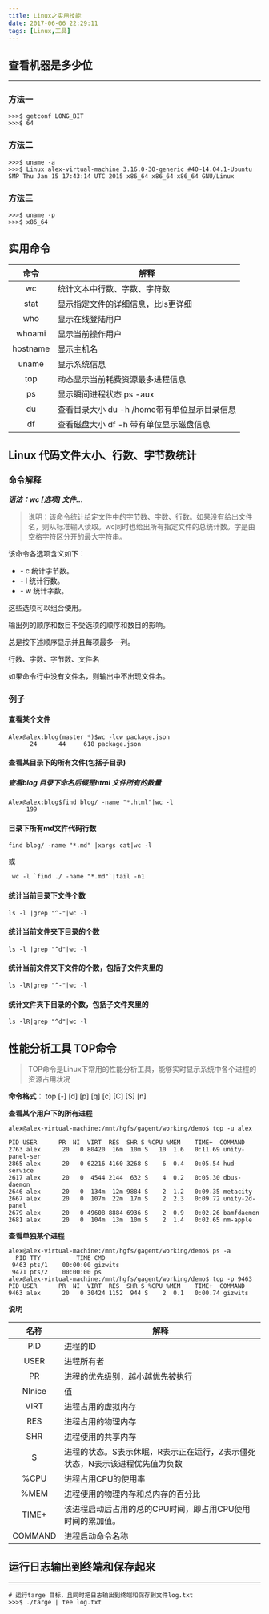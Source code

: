 ```yaml
---
title: Linux之实用技能
date: 2017-06-06 22:29:11
tags: [Linux,工具]
---
```


## 查看机器是多少位
- - -
### 方法一
```
>>>$ getconf LONG_BIT
>>>$ 64
```
### 方法二
```
>>>$ uname -a
>>>$ Linux alex-virtual-machine 3.16.0-30-generic #40~14.04.1-Ubuntu SMP Thu Jan 15 17:43:14 UTC 2015 x86_64 x86_64 x86_64 GNU/Linux

```

<!--more-->

### 方法三
```
>>>$ uname -p
>>>$ x86_64
```
## 实用命令
|命令|解释|
|:---:|---|
|wc |统计文本中行数、字数、字符数|
|stat           |显示指定文件的详细信息，比ls更详细
|who          |显示在线登陆用户
|whoami    |显示当前操作用户
|hostname |显示主机名
|uname      |显示系统信息
|top            |动态显示当前耗费资源最多进程信息
|ps             |显示瞬间进程状态 ps -aux
|du             |查看目录大小 du -h /home带有单位显示目录信息
|df              |查看磁盘大小 df -h 带有单位显示磁盘信息

## Linux 代码文件大小、行数、字节数统计

### 命令解释
***语法：wc [选项] 文件…***

>说明：该命令统计给定文件中的字节数、字数、行数。如果没有给出文件名，则从标准输入读取。wc同时也给出所有指定文件的总统计数。字是由空格字符区分开的最大字符串。

该命令各选项含义如下：
- \- c 统计字节数。
- \- l 统计行数。
- \- w 统计字数。

这些选项可以组合使用。

输出列的顺序和数目不受选项的顺序和数目的影响。

总是按下述顺序显示并且每项最多一列。

行数、字数、字节数、文件名

如果命令行中没有文件名，则输出中不出现文件名。

### 例子
#### 查看某个文件
```shell
Alex@alex:blog(master *)$wc -lcw package.json
      24      44     618 package.json
```
#### 查看某目录下的所有文件(包括子目录)
##### 查看blog 目录下命名后缀是html 文件所有的数量
```shell
Alex@alex:blog$find blog/ -name "*.html"|wc -l
     199
```
#### 目录下所有md文件代码行数
```
find blog/ -name "*.md" |xargs cat|wc -l
```

或
```
 wc -l `find ./ -name "*.md"`|tail -n1
```
#### 统计当前目录下文件个数
```
ls -l |grep "^-"|wc -l
```
#### 统计当前文件夹下目录的个数
```
ls -l |grep "^d"|wc -l
```
#### 统计当前文件夹下文件的个数，包括子文件夹里的
```
ls -lR|grep "^-"|wc -l
```
#### 统计文件夹下目录的个数，包括子文件夹里的
```
ls -lR|grep "^d"|wc -l
```


## 性能分析工具 TOP命令
>TOP命令是Linux下常用的性能分析工具，能够实时显示系统中各个进程的资源占用状况

**命令格式：**
top [-] [d] [p] [q] [c] [C] [S]    [n]

**查看某个用户下的所有进程**
```
alex@alex-virtual-machine:/mnt/hgfs/gagent/working/demo$ top -u alex

PID USER      PR  NI  VIRT  RES  SHR S %CPU %MEM    TIME+  COMMAND
2763 alex      20   0 80420  16m  10m S   10  1.6   0:11.69 unity-panel-ser
2865 alex      20   0 62216 4160 3268 S    6  0.4   0:05.54 hud-service
2617 alex      20   0  4544 2144  632 S    4  0.2   0:05.30 dbus-daemon
2646 alex      20   0  134m  12m 9884 S    2  1.2   0:09.35 metacity
2667 alex      20   0  107m  22m  17m S    2  2.3   0:09.72 unity-2d-panel
2679 alex      20   0 49608 8884 6936 S    2  0.9   0:02.26 bamfdaemon
2681 alex      20   0  104m  13m  10m S    2  1.4   0:02.65 nm-apple
```
**查看单独某个进程**
````
alex@alex-virtual-machine:/mnt/hgfs/gagent/working/demo$ ps -a
  PID TTY          TIME CMD
 9463 pts/1    00:00:00 gizwits
 9471 pts/2    00:00:00 ps
alex@alex-virtual-machine:/mnt/hgfs/gagent/working/demo$ top -p 9463
PID USER      PR  NI  VIRT  RES  SHR S %CPU %MEM    TIME+  COMMAND
9463 alex      20   0 30424 1152  944 S    2  0.1   0:00.74 gizwits
````
**说明**

|名称|解释|
|:---:|---|
|PID|进程的ID
|USER|进程所有者
|PR|进程的优先级别，越小越优先被执行
|NInice|值
|VIRT|进程占用的虚拟内存
|RES|进程占用的物理内存
|SHR|进程使用的共享内存
|S|进程的状态。S表示休眠，R表示正在运行，Z表示僵死状态，N表示该进程优先值为负数
|%CPU|进程占用CPU的使用率
|%MEM|进程使用的物理内存和总内存的百分比
|TIME+|该进程启动后占用的总的CPU时间，即占用CPU使用时间的累加值。
|COMMAND|进程启动命令名称

## 运行日志输出到终端和保存起来
- - -
```
# 运行targe 目标，且同时把日志输出到终端和保存到文件log.txt
>>>$ ./targe | tee log.txt
```